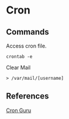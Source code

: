 # Cron

## Commands

Access cron file.

```
crontab -e
```

Clear Mail

```
> /var/mail/[username]
```

## References

[Cron Guru](https://crontab.guru/)
